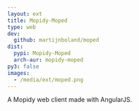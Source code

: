 ```yaml
---
layout: ext
title: Mopidy-Moped
type: web
dev:
  github: martijnboland/moped
dist:
  pypi: Mopidy-Moped
  arch-aur: mopidy-moped
py3: false
images:
  - /media/ext/moped.png
---
```


A Mopidy web client made with AngularJS.
